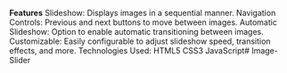 **Features**
Slideshow: Displays images in a sequential manner.
Navigation Controls: Previous and next buttons to move between images.
Automatic Slideshow: Option to enable automatic transitioning between images.
Customizable: Easily configurable to adjust slideshow speed, transition effects, and more.
Technologies Used:
HTML5
CSS3
JavaScript# Image-Slider
